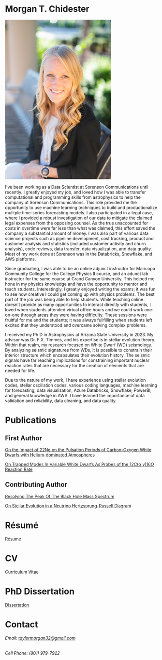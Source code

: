 # Morgan T. Chidester
[comment]: # " test<img src=./Morgan_headshot2.jpg alt=headshot width=400/>"

![pic](./Morgan_headshot2.jpg)

I've been working as a Data Scientist at Sorenson Communications until recently.  I greatly enjoyed my job, and loved how I was able to transfer computational and programming skills from astrophysics to help the company at Sorenson Communications.  This role provided me the opportunity to use machine learning techniques to build and productionalize mulitple time-series forecasting models.  I also participated in a legal case, where I provided a robust investigation of our data to mitigate the claimed legal expenses from the opposing counsel. As the true unaccounted for costs in overtime were far less than what was claimed, this effort saved the company a substantial amount of money.  I was also part of  various data science projects such as pipeline development, cost tracking, product and customer analysis and statistics (included customer activity and churn analysis), code reviews, data transfer, data visualization, and data quality.  Most of my work done at Sorenson was in the Databricks, Snowflake, and AWS platforms. 
  

Since graduating, I was able to be an online adjunct instructor for Maricopa Community College for the College Physics II course, and an adunct lab instructor for the same course at Grand Canyon University.  This helped me hone in my physics knowledge and have the opportunity to mentor and teach students.  Interestingly, I greatly enjoyed writing the exams; it was fun to see how creative I could get coming up with physics problems.  The best part of the job was being able to help students.  While teaching online doesn't provide as many opportunities to interact directly with students, I loved when students attended virtual office hours and we could work one-on-one through areas they were having difficulty.  These sessions were fruitful for me and the students; it was always fullfilling when students left excited that they understood and overcame solving complex problems. 


I received my Ph.D in Astrophysics at Arizona State University in 2023.
My advisor was Dr. F.X. Timmes, and his expertise is in stellar evolution theory.  Within that realm, my research focused on White Dwarf (WD) seismology. 
By analyzing seismic signatures from WDs, it is possible to constrain their interior structure which encapsulates their evolution history.  The seismic signals have far reaching implications for constraining important nuclear reaction rates that are necessary for the creation of elements that are needed for life.



Due to the nature of my work, I have experience using stellar evolution codes, stellar oscillation codes, various coding languages, machine learning for forecasting, data visualization, Azure Databricks, Snowflake, PowerBI, and general knowledge in AWS. I have learned the importance of data validation and reliability, data cleaning, and data quality.   


# Publications
## First Author

[On the Impact of 22Ne on the Pulsation Periods of Carbon-Oxygen White Dwarfs with Helium-dominated Atmospheres](https://ui.adsabs.harvard.edu/abs/2021ApJ...910...24C/abstract)

[On Trapped Modes In Variable White Dwarfs As Probes of the 12C(α,γ)16O Reaction Rate](https://ui.adsabs.harvard.edu/abs/2022AAS...24041505C/abstract)

## Contributing Author
[Resolving The Peak Of The Black Hole Mass Spectrum
](https://ui.adsabs.harvard.edu/abs/2022arXiv220809624F/abstract)

[On Stellar Evolution in a Neutrino Hertzsprung-Russell Diagram](https://ui.adsabs.harvard.edu/abs/2020ApJ...893..133F/abstract)

# Résumé
[Résumé](./Morgan_T_Chidester_2025_resume_1.pdf)

# CV
[Curriculum Vitae](./Morgan_T_Chidester_CV_Fall_2022.pdf)

# PhD Dissertation
[Dissertation](./Chidester_dissertation_2023_revised.pdf)
# Contact
[color:purple]: {Email:} 

###### Email: taylormorgan32@gmail.com

###### Cell Phone: (801) 979-7922
